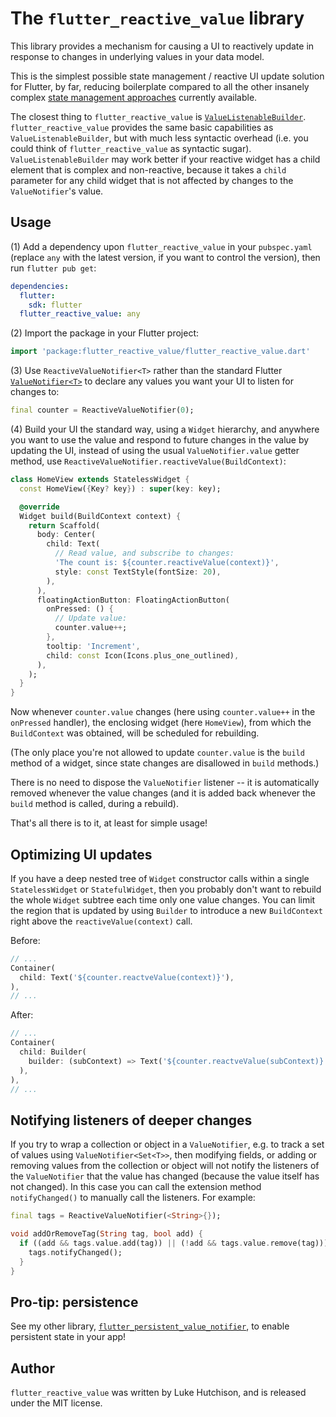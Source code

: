 # The `flutter_reactive_value` library

This library provides a mechanism for causing a UI to reactively update in response to changes in underlying values in your data model.

This is the simplest possible state management / reactive UI update solution for Flutter, by far, reducing boilerplate compared to all the other insanely complex [state management approaches](https://docs.flutter.dev/development/data-and-backend/state-mgmt/options) currently available.

The closest thing to `flutter_reactive_value` is [`ValueListenableBuilder`](https://api.flutter.dev/flutter/widgets/ValueListenableBuilder-class.html). `flutter_reactive_value` provides the same basic capabilities as `ValueListenableBuilder`, but with much less syntactic overhead (i.e. you could think of `flutter_reactive_value` as syntactic sugar). `ValueListenableBuilder` may work better if your reactive widget has a child element that is complex and non-reactive, because it takes a `child` parameter for any child widget that is not affected by changes to the `ValueNotifier`'s value.

## Usage

(1) Add a dependency upon `flutter_reactive_value` in your `pubspec.yaml` (replace `any` with the latest version, if you want to control the version), then run `flutter pub get`:

```yaml
dependencies:
  flutter:
    sdk: flutter
  flutter_reactive_value: any
```

(2) Import the package in your Flutter project:

```dart
import 'package:flutter_reactive_value/flutter_reactive_value.dart'
```

(3) Use `ReactiveValueNotifier<T>` rather than the standard Flutter [`ValueNotifier<T>`](https://api.flutter.dev/flutter/foundation/ValueNotifier-class.html) to declare any values you want your UI to listen for changes to:

```dart
final counter = ReactiveValueNotifier(0);
```

(4) Build your UI the standard way, using a `Widget` hierarchy, and anywhere you want to use the value and respond to future changes in the value by updating the UI, instead of using the usual `ValueNotifier.value` getter method, use `ReactiveValueNotifier.reactiveValue(BuildContext)`:

```dart
class HomeView extends StatelessWidget {
  const HomeView({Key? key}) : super(key: key);

  @override
  Widget build(BuildContext context) {
    return Scaffold(
      body: Center(
        child: Text(
          // Read value, and subscribe to changes:
          'The count is: ${counter.reactiveValue(context)}',
          style: const TextStyle(fontSize: 20),
        ),
      ),
      floatingActionButton: FloatingActionButton(
        onPressed: () {
          // Update value:
          counter.value++;
        },
        tooltip: 'Increment',
        child: const Icon(Icons.plus_one_outlined),
      ),
    );
  }
}
```

Now whenever `counter.value` changes (here using `counter.value++` in the `onPressed` handler), the enclosing widget (here `HomeView`), from which the `BuildContext` was obtained, will be scheduled for rebuilding.

(The only place you're not allowed to update `counter.value` is the `build` method of a widget, since state changes are disallowed in `build` methods.)

There is no need to dispose the `ValueNotifier` listener -- it is automatically removed whenever the value changes (and it is added back whenever the `build` method is called, during a rebuild).

That's all there is to it, at least for simple usage!

## Optimizing UI updates

If you have a deep nested tree of `Widget` constructor calls within a single `StatelessWidget` or `StatefulWidget`, then you probably don't want to rebuild the whole `Widget` subtree each time only one value changes. You can limit the region that is updated by using `Builder` to introduce a new `BuildContext` right above the `reactiveValue(context)` call.

Before:

```dart
// ...
Container(
  child: Text('${counter.reactveValue(context)}'),
),
// ...
```

After:

```dart
// ...
Container(
  child: Builder(
    builder: (subContext) => Text('${counter.reactveValue(subContext)}'),
  ),
),
// ...
```

## Notifying listeners of deeper changes

If you try to wrap a collection or object in a `ValueNotifier`, e.g. to track a set of values using `ValueNotifier<Set<T>>`, then modifying fields, or adding or removing values from the collection or object will not notify the listeners of the `ValueNotifier` that the value has changed (because the value itself has not changed). In this case you can call the extension method `notifyChanged()` to manually call the listeners. For example:

```dart
final tags = ReactiveValueNotifier(<String>{});

void addOrRemoveTag(String tag, bool add) {
  if ((add && tags.value.add(tag)) || (!add && tags.value.remove(tag))) {
    tags.notifyChanged();
  }
}
```

## Pro-tip: persistence

See my other library, [`flutter_persistent_value_notifier`](https://github.com/lukehutch/flutter_persistent_value_notifier), to enable persistent state in your app!

## Author

`flutter_reactive_value` was written by Luke Hutchison, and is released under the MIT license.